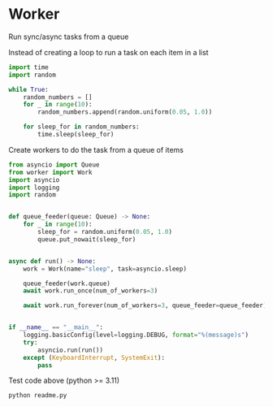 # Worker

Run sync/async tasks from a queue

Instead of creating a loop to run a task on each item in a list
```python
import time
import random

while True:
    random_numbers = []
    for _ in range(10):
        random_numbers.append(random.uniform(0.05, 1.0))

    for sleep_for in random_numbers:
        time.sleep(sleep_for)
```

Create workers to do the task from a queue of items
```python
from asyncio import Queue
from worker import Work
import asyncio
import logging
import random


def queue_feeder(queue: Queue) -> None:
    for _ in range(10):
        sleep_for = random.uniform(0.05, 1.0)
        queue.put_nowait(sleep_for)


async def run() -> None:
    work = Work(name="sleep", task=asyncio.sleep)

    queue_feeder(work.queue)
    await work.run_once(num_of_workers=3)

    await work.run_forever(num_of_workers=3, queue_feeder=queue_feeder)


if __name__ == "__main__":
    logging.basicConfig(level=logging.DEBUG, format="%(message)s")
    try:
        asyncio.run(run())
    except (KeyboardInterrupt, SystemExit):
        pass

```

Test code above (python >= 3.11)
```
python readme.py
```
